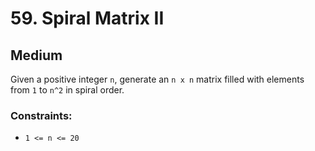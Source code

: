 # 59. Spiral Matrix II

## Medium

Given a positive integer `n`, generate an `n x n` matrix filled with elements from `1` to `n^2` in spiral order.

### Constraints:

- `1 <= n <= 20`
